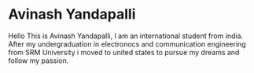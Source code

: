 # Avinash Yandapalli
Hello This is Avinash Yandapalli, I am an international student from india. After my undergraduation in electronocs and communication engineering from SRM University i moved to united states to pursue my dreams and follow my passion.

